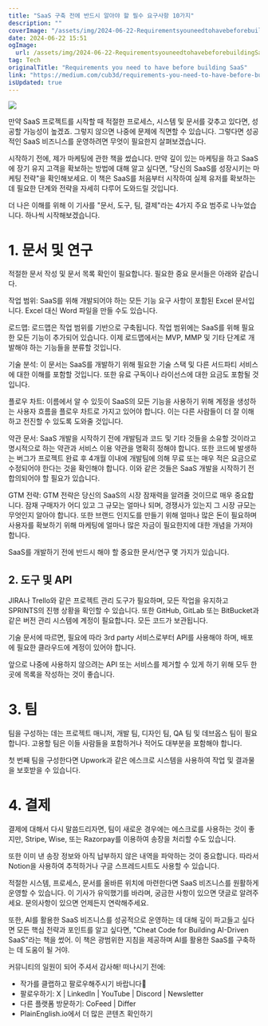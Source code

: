 ```yaml
---
title: "SaaS 구축 전에 반드시 알아야 할 필수 요구사항 10가지"
description: ""
coverImage: "/assets/img/2024-06-22-RequirementsyouneedtohavebeforebuildingSaaS_0.png"
date: 2024-06-22 15:51
ogImage: 
  url: /assets/img/2024-06-22-RequirementsyouneedtohavebeforebuildingSaaS_0.png
tag: Tech
originalTitle: "Requirements you need to have before building SaaS"
link: "https://medium.com/cub3d/requirements-you-need-to-have-before-building-saas-266ec4a9b324"
isUpdated: true
---
```






<img src="/assets/img/2024-06-22-RequirementsyouneedtohavebeforebuildingSaaS_0.png" />

만약 SaaS 프로젝트를 시작할 때 적절한 프로세스, 시스템 및 문서를 갖추고 있다면, 성공할 가능성이 높겠죠. 그렇지 않으면 나중에 문제에 직면할 수 있습니다. 그렇다면 성공적인 SaaS 비즈니스를 운영하려면 무엇이 필요한지 살펴보겠습니다.

시작하기 전에, 제가 마케팅에 관한 책을 썼습니다. 만약 깊이 있는 마케팅을 하고 SaaS에 장기 유지 고객을 확보하는 방법에 대해 알고 싶다면, "당신의 SaaS를 성장시키는 마케팅 전략"을 확인해보세요. 이 책은 SaaS를 처음부터 시작하여 실제 유저를 확보하는 데 필요한 단계와 전략을 자세히 다루어 도와드릴 것입니다.

더 나은 이해를 위해 이 기사를 "문서, 도구, 팀, 결제"라는 4가지 주요 범주로 나누었습니다. 하나씩 시작해보겠습니다.

<div class="content-ad"></div>

# 1. 문서 및 연구

적절한 문서 작성 및 문서 목록 확인이 필요합니다. 필요한 중요 문서들은 아래와 같습니다.

작업 범위: SaaS를 위해 개발되어야 하는 모든 기능 요구 사항이 포함된 Excel 문서입니다. Excel 대신 Word 파일을 만들 수도 있습니다.

로드맵: 로드맵은 작업 범위를 기반으로 구축됩니다. 작업 범위에는 SaaS를 위해 필요한 모든 기능이 추가되어 있습니다. 이제 로드맵에서는 MVP, MMP 및 기타 단계로 개발해야 하는 기능들을 분류할 것입니다.

<div class="content-ad"></div>

기술 분석: 이 문서는 SaaS를 개발하기 위해 필요한 기술 스택 및 다른 서드파티 서비스에 대한 이해를 포함할 것입니다. 또한 유료 구독이나 라이선스에 대한 요금도 포함될 것입니다.

플로우 차트: 이름에서 알 수 있듯이 SaaS의 모든 기능을 사용하기 위해 계정을 생성하는 사용자 흐름을 플로우 차트로 가지고 있어야 합니다. 이는 다른 사람들이 더 잘 이해하고 전진할 수 있도록 도와줄 것입니다.

약관 문서: SaaS 개발을 시작하기 전에 개발팀과 코드 및 기타 것들을 소유할 것이라고 명시적으로 하는 약관과 서비스 이용 약관을 명확히 정해야 합니다. 또한 코드에 발생하는 버그가 프로젝트 완료 후 4개월 이내에 개발팀에 의해 무료 또는 매우 적은 요금으로 수정되어야 한다는 것을 확인해야 합니다. 이와 같은 것들은 SaaS 개발을 시작하기 전 합의되어야 할 필요가 있습니다.

GTM 전략: GTM 전략은 당신의 SaaS의 시장 잠재력을 알려줄 것이므로 매우 중요합니다. 잠재 구매자가 어디 있고 그 규모는 얼마나 되며, 경쟁사가 있는지 그 시장 규모는 무엇인지 알아야 합니다. 또한 브랜드 인지도를 만들기 위해 얼마나 많은 돈이 필요하며 사용자를 확보하기 위해 마케팅에 얼마나 많은 자금이 필요한지에 대한 개념을 가져야 합니다.

<div class="content-ad"></div>

SaaS를 개발하기 전에 반드시 해야 할 중요한 문서/연구 몇 가지가 있습니다.

## 2. 도구 및 API

JIRA나 Trello와 같은 프로젝트 관리 도구가 필요하며, 모든 작업을 유지하고 SPRINTS의 진행 상황을 확인할 수 있습니다. 또한 GitHub, GitLab 또는 BitBucket과 같은 버전 관리 시스템에 계정이 필요합니다. 모든 코드가 보관됩니다.

기술 문서에 따르면, 필요에 따라 3rd party 서비스로부터 API를 사용해야 하며, 배포에 필요한 클라우드에 계정이 있어야 합니다.

<div class="content-ad"></div>

앞으로 나중에 사용하지 않으려는 API 또는 서비스를 제거할 수 있게 하기 위해 모두 한 곳에 목록을 작성하는 것이 좋습니다.

# 3. 팀

팀을 구성하는 데는 프로젝트 매니저, 개발 팀, 디자인 팀, QA 팀 및 데브옵스 팀이 필요합니다. 고용할 팀은 이들 사람들을 포함하거나 적어도 대부분을 포함해야 합니다.

첫 번째 팀을 구성한다면 Upwork과 같은 에스크로 시스템을 사용하여 작업 및 결과물을 보호받을 수 있습니다.

<div class="content-ad"></div>

# 4. 결제

결제에 대해서 다시 말씀드리자면, 팀이 새로운 경우에는 에스크로를 사용하는 것이 좋지만, Stripe, Wise, 또는 Razorpay를 이용하여 송장을 처리할 수도 있습니다.

또한 이미 낸 송장 정보와 아직 납부하지 않은 내역을 파악하는 것이 중요합니다. 따라서 Notion을 사용하여 추적하거나 구글 스프레드시트도 사용할 수 있습니다.

적절한 시스템, 프로세스, 문서를 올바른 위치에 마련한다면 SaaS 비즈니스를 원활하게 운영할 수 있습니다. 이 기사가 유익했기를 바라며, 궁금한 사항이 있으면 댓글로 알려주세요. 문의사항이 있으면 언제든지 연락해주세요.

<div class="content-ad"></div>

또한, AI를 활용한 SaaS 비즈니스를 성공적으로 운영하는 데 대해 깊이 파고들고 싶다면 모든 핵심 전략과 포인트를 알고 싶다면, "Cheat Code for Building AI-Driven SaaS"라는 책을 썼어. 이 책은 광범위한 지침을 제공하며 AI를 활용한 SaaS를 구축하는 데 도움이 될 거야.

커뮤니티의 일원이 되어 주셔서 감사해! 떠나시기 전에:

- 작가를 클랩하고 팔로우해주시기 바랍니다️👏️️
- 팔로우하기: X | LinkedIn | YouTube | Discord | Newsletter
- 다른 플랫폼 방문하기: CoFeed | Differ
- PlainEnglish.io에서 더 많은 콘텐츠 확인하기